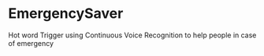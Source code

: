 # EmergencySaver
Hot word Trigger using Continuous Voice Recognition to help people in case of emergency

